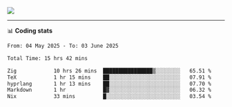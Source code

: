 <picture>
  <source
  srcset="https://github-readme-stats.vercel.app/api?username=sant0s12&show_icons=true&theme=dark"
  media="(prefers-color-scheme: dark)"
  />
  <source
  srcset="https://github-readme-stats.vercel.app/api?username=sant0s12&show_icons=true"
  media="(prefers-color-scheme: light)"
  />
  <img src="https://github-readme-stats.vercel.app/api?username=sant0s12&show_icons=true" />
</picture>

---

📊 **Coding stats**

<!--START_SECTION:waka-->

```txt
From: 04 May 2025 - To: 03 June 2025

Total Time: 15 hrs 42 mins

Zig            10 hrs 26 mins  ████████████████▒░░░░░░░░   65.51 %
TeX            1 hr 15 mins    ██░░░░░░░░░░░░░░░░░░░░░░░   07.91 %
hyprlang       1 hr 13 mins    ██░░░░░░░░░░░░░░░░░░░░░░░   07.70 %
Markdown       1 hr            █▓░░░░░░░░░░░░░░░░░░░░░░░   06.32 %
Nix            33 mins         █░░░░░░░░░░░░░░░░░░░░░░░░   03.54 %
```

<!--END_SECTION:waka-->

